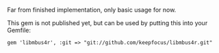 Far from finished implementation, only basic usage for now.

This gem is not published yet, but can be used by putting this into your Gemfile:

    gem 'libmbus4r', :git => "git://github.com/keepfocus/libmbus4r.git"

